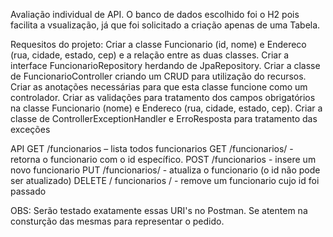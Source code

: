 Avaliação individual de API.
O banco de dados escolhido foi o H2 pois facilita a vsualização, já que foi solicitado a criação apenas de uma Tabela.

Requesitos do projeto:
Criar a classe Funcionario (id, nome) e Endereco (rua, cidade, estado, cep) e a relação entre as duas classes.
Criar a interface FuncionarioRepository herdando de JpaRepository.
Criar a classe de FuncionarioController criando um CRUD para utilização do recursos.
Criar as anotações necessárias para que esta classe funcione como um controlador.
Criar as validações para tratamento dos campos obrigatórios na classe Funcionario (nome) e Endereco (rua, cidade, estado, cep).
Criar a classe de ControllerExceptionHandler e ErroResposta para tratamento das exceções

API
GET /funcionarios – lista todos funcionarios
GET /funcionarios/<id> - retorna o funcionario com o id específico.
POST /funcionarios - insere um novo funcionario
PUT /funcionarios/<id> - atualiza o funcionario (o id não pode ser atualizado)
DELETE / funcionarios /<id> - remove um funcionario cujo id foi passado

OBS: Serão testado exatamente essas URI's no Postman. Se atentem na consturção das mesmas para representar o pedido.
